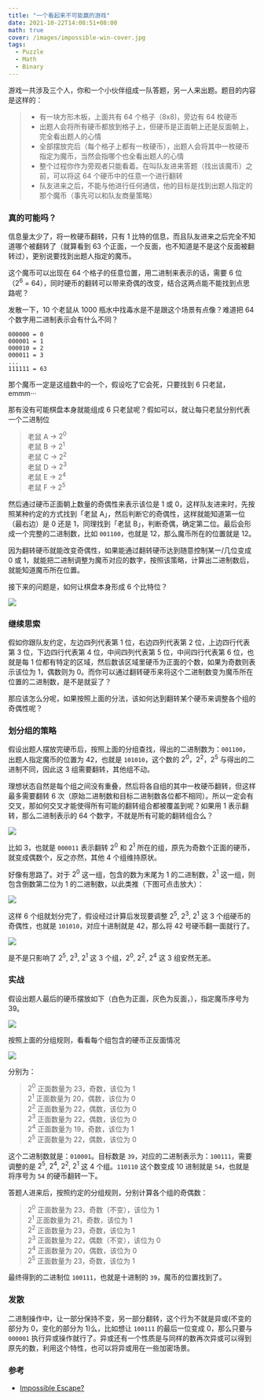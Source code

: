 ```yaml
---
title: "一个看起来不可能赢的游戏"
date: 2021-10-22T14:08:51+08:00
math: true
cover: /images/impossible-win-cover.jpg
tags: 
  - Puzzle
  - Math
  - Binary
---
```


游戏一共涉及三个人，你和一个小伙伴组成一队答题，另一人来出题。题目的内容是这样的：

> - 有一块方形木板，上面共有 64 个格子（8x8)，旁边有 64 枚硬币
> - 出题人会将所有硬币都放到格子上，但硬币是正面朝上还是反面朝上，完全看出题人的心情
> - 全部摆放完后（每个格子上都有一枚硬币），出题人会将其中一枚硬币指定为魔币，当然会指哪个也全看出题人的心情
> - 整个过程你作为旁观者只能看着。在叫队友进来答题（找出该魔币）之前，可以将这 64 个硬币中的任意一个进行翻转
> - 队友进来之后，不能与他进行任何通信，他的目标是找到出题人指定的那个魔币（事先可以和队友商量策略）

<!--more-->

### 真的可能吗？
信息量太少了，将一枚硬币翻转，只有 1 比特的信息，而且队友进来之后完全不知道哪个被翻转了（就算看到 63 个正面，一个反面，也不知道是不是这个反面被翻转过），更别说要找到出题人指定的魔币。

这个魔币可以出现在 64 个格子的任意位置，用二进制来表示的话，需要 6 位（$2^6$ = 64），同时硬币的翻转可以带来奇偶的改变，结合这两点能不能找到点思路呢？

发散一下，10 个老鼠从 1000 瓶水中找毒水是不是跟这个场景有点像？难道把 64 个数字用二进制表示会有什么不同？

```
000000 = 0
000001 = 1
000010 = 2
000011 = 3
...
111111 = 63
```

那个魔币一定是这组数中的一个，假设吃了它会死，只要找到 6 只老鼠，emmm···

那有没有可能棋盘本身就能组成 6 只老鼠呢？假如可以，就让每只老鼠分别代表一个二进制位

> 老鼠 A -> $2^0$  
> 老鼠 B -> $2^1$  
> 老鼠 C -> $2^2$  
> 老鼠 D -> $2^3$  
> 老鼠 E -> $2^4$  
> 老鼠 F -> $2^5$  

然后通过硬币正面朝上数量的奇偶性来表示该位是 1 或 0，这样队友进来时，先按照某种约定的方式找到「老鼠 A」，然后判断它的奇偶性，这样就能知道第一位（最右边）是 0 还是 1，同理找到「老鼠 B」，判断奇偶，确定第二位。最后会形成一个完整的二进制数，比如 `001100`，也就是 12，那么魔币所在的位置就是 12。

因为翻转硬币就能改变奇偶性，如果能通过翻转硬币达到随意控制某一/几位变成 0 或 1，就能把二进制调整为魔币对应的数字，按照该策略，计算出二进制数后，就能知道魔币所在位置。

接下来的问题是，如何让棋盘本身形成 6 个比特位？

![](/images/impossible-win-0.png)

### 继续思索
假如你跟队友约定，左边四列代表第 1 位，右边四列代表第 2 位，上边四行代表第 3 位，下边四行代表第 4 位，中间四列代表第 5 位，中间四行代表第 6 位，也就是每 1 位都有特定的区域，然后数该区域里硬币为正面的个数，如果为奇数则表示该位为 1，偶数则为 0。而你可以通过翻转硬币来将这个二进制数变为魔币所在位置的二进制数，是不是就妥了？

那应该怎么分呢，如果按照上面的分法，该如何达到翻转某个硬币来调整各个组的奇偶性呢？

### 划分组的策略
假设出题人摆放完硬币后，按照上面的分组查找，得出的二进制数为：`001100`，出题人指定魔币的位置为 42，也就是 `101010`，这个数的 $2^0$，$2^2$，$2^5$ 与得出的二进制不同，因此这 3 组需要翻转，其他组不动。

理想状态自然是每个组之间没有重叠，然后将各自组的其中一枚硬币翻转，但这样最多需要翻转 6 次（原始二进制数和目标二进制数各位都不相同）。所以一定会有交叉，那如何交叉才能使得所有可能的翻转组合都被覆盖到呢？如果用 1 表示翻转，那么二进制表示的 64 个数字，不就是所有可能的翻转组合么？

![](/images/impossible-win-2.png)

比如 3，也就是 `000011` 表示翻转 $2^0$ 和 $2^1$ 所在的组，原先为奇数个正面的硬币，就变成偶数个，反之亦然，其他 4 个组维持原状。

好像有思路了。对于 $2^0$ 这一组，包含的数为末尾为 1 的二进制数，$2^1$ 这一组，则包含倒数第二位为 1 的二进制数，以此类推（下图可点击放大）：

[![](/images/impossible-win-3.png)](/images/impossible-win-3.png)

这样 6 个组就划分完了，假设经过计算后发现要调整 $2^5$, $2^3$, $2^1$ 这 3 个组硬币的奇偶性，也就是 `101010`，对应十进制就是 42，那么将 42 号硬币翻一面就行了。

[![](/images/impossible-win-4.png)](/images/impossible-win-4.png)

是不是只影响了 $2^5$, $2^3$, $2^1$ 这 3 个组，$2^0$, $2^2$, $2^4$ 这 3 组安然无恙。

### 实战
假设出题人最后的硬币摆放如下（白色为正面，灰色为反面，），指定魔币序号为 39。

[![](/images/impossible-win-5.png)](/images/impossible-win-5.png)

按照上面的分组规则，看看每个组包含的硬币正反面情况

[![](/images/impossible-win-6.png)](/images/impossible-win-6.png)

分别为：

> $2^0$ 正面数量为 23，奇数，该位为 1  
> $2^1$ 正面数量为 20，偶数，该位为 0  
> $2^2$ 正面数量为 22，偶数，该位为 0  
> $2^3$ 正面数量为 22，偶数，该位为 0  
> $2^4$ 正面数量为 19，奇数，该位为 1  
> $2^5$ 正面数量为 22，偶数，该位为 0  

这个二进制数就是：`010001`。目标数是 `39`，对应的二进制表示为：`100111`，需要调整的是 $2^5$, $2^4$, $2^2$, $2^1$ 这 4 个组。`110110` 这个数变成 10 进制就是 `54`，也就是将序号为 `54` 的硬币翻转一下。

答题人进来后，按照约定的分组规则，分别计算各个组的奇偶数：

> $2^0$ 正面数量为 23，奇数（不变），该位为 1  
> $2^1$ 正面数量为 21，奇数，该位为 1  
> $2^2$ 正面数量为 23，奇数，该位为 1  
> $2^3$ 正面数量为 22，偶数（不变），该位为 0  
> $2^4$ 正面数量为 20，偶数，该位为 0  
> $2^5$ 正面数量为 23，奇数，该位为 1  

最终得到的二进制位 `100111`，也就是十进制的 `39`，魔币的位置找到了。

### 发散
二进制操作中，让一部分保持不变，另一部分翻转，这个行为不就是异或(不变的部分为 0，变化的部分为 1)么，比如想让 `100111` 的最后一位变成 0，那么只要与 `000001` 执行异或操作就行了。异或还有一个性质是与同样的数再次异或可以得到原先的数，利用这个特性，也可以将异或用在一些加密场景。

### 参考
- [Impossible Escape?](https://datagenetics.com/blog/december12014/index.html)
